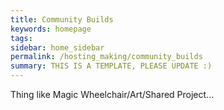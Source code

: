 ```yaml
---
title: Community Builds
keywords: homepage
tags: 
sidebar: home_sidebar
permalink: /hosting_making/community_builds
summary: THIS IS A TEMPLATE, PLEASE UPDATE :)
---
```


Thing like Magic Wheelchair/Art/Shared Project...